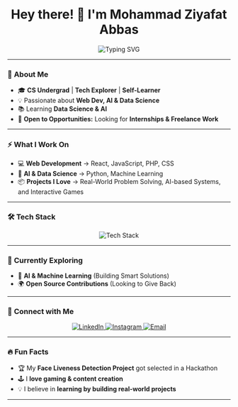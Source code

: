 <h1 align="center">Hey there! 👋 I'm Mohammad Ziyafat Abbas </h1>

<p align="center">
  <img src="https://readme-typing-svg.herokuapp.com?font=Fira+Code&pause=1000&color=00C9FF&width=435&lines=Web+Developer+%E2%9C%A8;AI+%26+Data+Science+Explorer+%F0%9F%A7%AC;Creative+Problem+Solver+%E2%9C%94%EF%B8%8F;Tech+Enthusiast+%E2%9C%A8" alt="Typing SVG" />
</p>

---

### 🚀 **About Me**
- 🎓 **CS Undergrad** | **Tech Explorer** | **Self-Learner**
- 💡 Passionate about **Web Dev, AI & Data Science**
- 📚 Learning **Data Science & AI** 
- 💼 **Open to Opportunities:** Looking for **Internships & Freelance Work**

---

### ⚡ **What I Work On**
- 💻 **Web Development** → React, JavaScript, PHP, CSS  
- 🧠 **AI & Data Science** → Python, Machine Learning  
- 📦 **Projects I Love** → Real-World Problem Solving, AI-based Systems, and Interactive Games  

---

### 🛠 **Tech Stack**
<p align="center">
  <img src="https://skillicons.dev/icons?i=html,css,js,react,php,python,mysql,git,github,vscode" alt="Tech Stack" />
</p>

---

### 🌱 **Currently Exploring**
- 🤖 **AI & Machine Learning** (Building Smart Solutions)
- 🌍 **Open Source Contributions** (Looking to Give Back)

---

### 📢 **Connect with Me**
<p align="center">
  <a href="https://www.linkedin.com/in/mohammad-ziyafat-abbas/" target="_blank">
    <img src="https://img.shields.io/badge/LinkedIn-%230A66C2.svg?style=for-the-badge&logo=linkedin&logoColor=white" alt="LinkedIn"/>
  </a>
  <a href="https://www.instagram.com/ziyafat_here/" target="_blank">
    <img src="https://img.shields.io/badge/Instagram-%23E4405F.svg?style=for-the-badge&logo=instagram&logoColor=white" alt="Instagram"/>
  </a>
  <a href="mailto:ziyafat444@gmail.com">
    <img src="https://img.shields.io/badge/Email-%23D14836.svg?style=for-the-badge&logo=gmail&logoColor=white" alt="Email"/>
  </a>
</p>

---

### 🔥 **Fun Facts** 
- 🏆 My **Face Liveness Detection Project** got selected in a Hackathon  
- 🕹 I **love gaming & content creation** 
- 💡 I believe in **learning by building real-world projects**  

---
